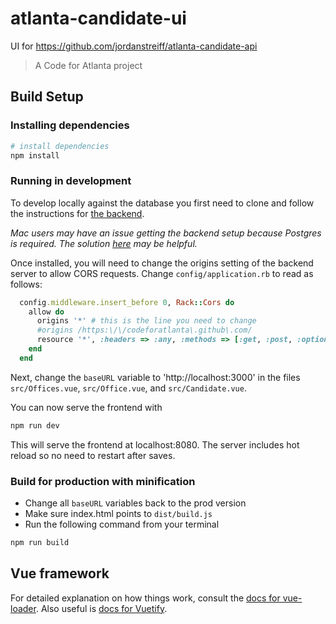 
# atlanta-candidate-ui
UI for https://github.com/jordanstreiff/atlanta-candidate-api

> A Code for Atlanta project

## Build Setup

### Installing dependencies

``` bash
# install dependencies
npm install
```
### Running in development
To develop locally against the database you first need to clone and follow the instructions for [the backend](https://github.com/jordanstreiff/atlanta-candidate-api).

*Mac users may have an issue getting the backend setup because Postgres is required. The solution [here](https://stackoverflow.com/questions/19625487/impossible-to-install-pg-gem-on-my-mac-with-mavericks) may be helpful.*

Once installed, you will need to change the origins setting of the backend server to allow CORS requests. Change `config/application.rb` to read as follows:

```ruby
  config.middleware.insert_before 0, Rack::Cors do
    allow do
      origins '*' # this is the line you need to change
      #origins /https:\/\/codeforatlanta\.github\.com/
      resource '*', :headers => :any, :methods => [:get, :post, :options]
    end
  end
```

Next, change the `baseURL` variable to 'http://localhost:3000' in the files `src/Offices.vue`, `src/Office.vue`, and `src/Candidate.vue`.

You can now serve the frontend with

```bash
npm run dev
```
This will serve the frontend at localhost:8080. The server includes hot reload so no need to restart after saves.


### Build for production with minification
- Change all `baseURL` variables back to the prod version
- Make sure index.html points to `dist/build.js`
- Run the following command from your terminal
```bash
npm run build
```

## Vue framework
For detailed explanation on how things work, consult the [docs for vue-loader](http://vuejs.github.io/vue-loader).
Also useful is [docs for Vuetify](https://vuetifyjs.com/vuetify/quick-start).
